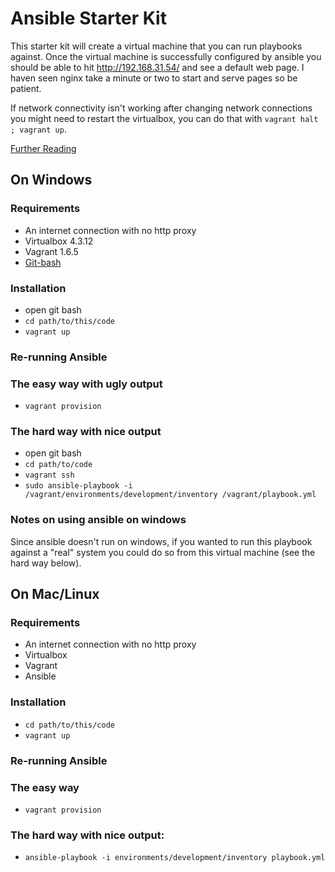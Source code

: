 
# Ansible Starter Kit

This starter kit will create a virtual machine that you can run playbooks against. Once the virtual machine is successfully configured by ansible you should be able to hit http://192.168.31.54/ and see a default web page. I haven seen nginx take a minute or two to start and serve pages so be patient.

If network connectivity isn't working after changing network connections you might need to restart the virtualbox, you can do that with `vagrant halt ; vagrant up`.

[Further Reading](http://docs.ansible.com/)

## On Windows

### Requirements
* An internet connection with no http proxy
* Virtualbox 4.3.12
* Vagrant 1.6.5
* [Git-bash](http://git-scm.com/downloads)

### Installation
* open git bash
* `cd path/to/this/code`
* `vagrant up`

### Re-running Ansible

### The easy way with ugly output
* `vagrant provision`

### The hard way with nice output
* open git bash
* `cd path/to/code`
* `vagrant ssh`
* `sudo ansible-playbook -i /vagrant/environments/development/inventory /vagrant/playbook.yml`

### Notes on using ansible on windows

Since ansible doesn't run on windows, if you wanted to run this playbook against a "real" system you could do so from this virtual machine (see the hard way below).

## On Mac/Linux

### Requirements
* An internet connection with no http proxy
* Virtualbox 
* Vagrant 
* Ansible 

### Installation
* `cd path/to/this/code`
* `vagrant up`

### Re-running Ansible

### The easy way
* `vagrant provision`

### The hard way with nice output:
* `ansible-playbook -i environments/development/inventory playbook.yml`
